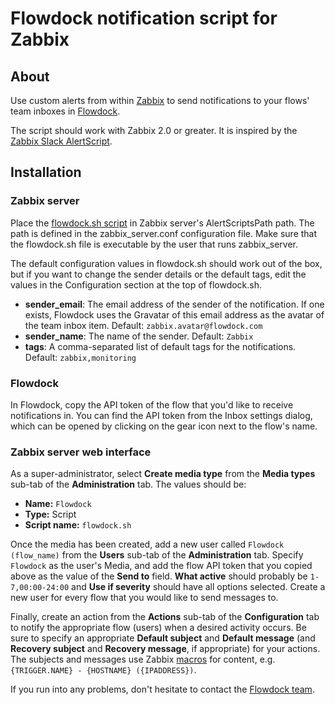 Flowdock notification script for Zabbix 
=======================================

About
-----
Use custom alerts from within [Zabbix](http://www.zabbix.com/) to send notifications to your flows' team inboxes in [Flowdock](http://www.flowdock.com/).

The script should work with Zabbix 2.0 or greater. It is inspired by the [Zabbix Slack AlertScript](https://github.com/ericoc/zabbix-slack-alertscript).

Installation
------------

### Zabbix server

Place the [flowdock.sh script](https://raw.githubusercontent.com/flowdock/zabbix-flowdock-script/master/flowdock.sh) in Zabbix server's AlertScriptsPath path. The path is defined in the zabbix_server.conf configuration file. Make sure that the flowdock.sh file is executable by the user that runs zabbix_server.

The default configuration values in flowdock.sh should work out of the box, but if you want to change the sender details or the default tags, edit the values in the Configuration section at the top of flowdock.sh.

- **sender_email**: The email address of the sender of the notification. If one exists, Flowdock uses the Gravatar of this email address as the avatar of the team inbox item. Default: `zabbix.avatar@flowdock.com`
- **sender_name**: The name of the sender. Default: `Zabbix`
- **tags**: A comma-separated list of default tags for the notifications. Default: `zabbix,monitoring`

### Flowdock

In Flowdock, copy the API token of the flow that you'd like to receive notifications in. You can find the API token from the Inbox settings dialog, which can be opened by clicking on the gear icon next to the flow's name.

### Zabbix server web interface

As a super-administrator, select **Create media type** from the **Media types** sub-tab of the **Administration** tab. The values should be:

- **Name:** `Flowdock`
- **Type:** Script
- **Script name:** `flowdock.sh`

Once the media has been created, add a new user called `Flowdock (flow_name)` from the **Users** sub-tab of the **Administration** tab. Specify `Flowdock` as the user's Media, and add the flow API token that you copied above as the value of the **Send to** field. **What active** should probably be `1-7,00:00-24:00` and **Use if severity** should have all options selected. Create a new user for every flow that you would like to send messages to.

Finally, create an action from the **Actions** sub-tab of the **Configuration** tab to notify the appropriate flow (users) when a desired activity occurs. Be sure to specify an appropriate **Default subject** and **Default message** (and **Recovery subject** and **Recovery message**, if appropriate) for your actions. The subjects and messages use Zabbix [macros](https://www.zabbix.com/documentation/2.2/manual/appendix/macros/supported_by_location) for content, e.g. `{TRIGGER.NAME} - {HOSTNAME} ({IPADDRESS})`.

If you run into any problems, don't hesitate to contact the [Flowdock team](mailto:support@flowdock.com).
